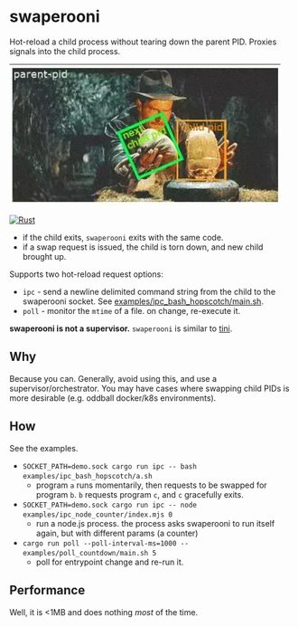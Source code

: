 # swaperooni

Hot-reload a child process without tearing down the parent PID. Proxies signals
into the child process.

<img src="./img/swaperooni.webp" width="480px" />

[![Rust](https://github.com/cdaringe/swaperooni/actions/workflows/rust.yml/badge.svg)](https://github.com/cdaringe/swaperooni/actions/workflows/rust.yml)

- if the child exits, `swaperooni` exits with the same code.
- if a swap request is issued, the child is torn down, and new child brought up.

Supports two hot-reload request options:

- `ipc` - send a newline delimited command string from the child to the swaperooni socket. See [examples/ipc_bash_hopscotch/main.sh](examples/ipc_bash_hopscotch/main.sh).
- `poll` - monitor the `mtime` of a file. on change, re-execute it.

**swaperooni is not a supervisor.** `swaperooni` is similar to [tini](https://github.com/krallin/tini).

## Why

Because you can. Generally, avoid using this, and use a supervisor/orchestrator.
You may have cases where swapping child PIDs is more desirable (e.g. oddball docker/k8s environments).

## How

See the examples.

- `SOCKET_PATH=demo.sock cargo run ipc -- bash examples/ipc_bash_hopscotch/a.sh`
  - program `a` runs momentarily, then requests to be swapped for program `b`. `b` requests program `c`, and `c` gracefully exits.
- `SOCKET_PATH=demo.sock cargo run ipc -- node examples/ipc_node_counter/index.mjs 0`
  - run a node.js process. the process asks swaperooni to run itself again, but with different params (a counter)
- `cargo run poll --poll-interval-ms=1000 -- examples/poll_countdown/main.sh 5`
  - poll for entrypoint change and re-run it.

## Performance

Well, it is <1MB and does nothing _most_ of the time.
